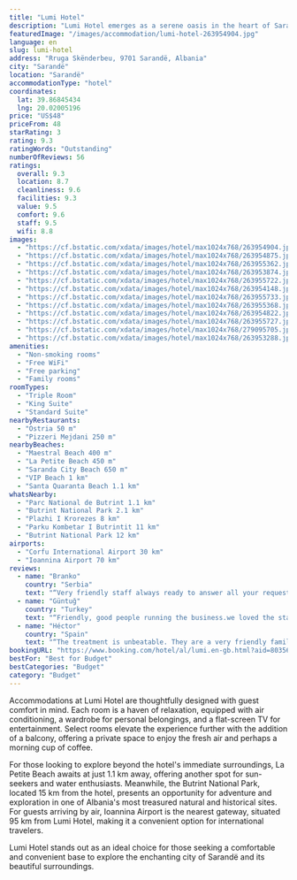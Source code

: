 ```yaml
---
title: "Lumi Hotel"
description: "Lumi Hotel emerges as a serene oasis in the heart of Sarandë, a mere stone's throw away from the pristine Maestral Beach and the vibrant Saranda City Beach, both less than a kilometer from the doorstep."
featuredImage: "/images/accommodation/lumi-hotel-263954904.jpg"
language: en
slug: lumi-hotel
address: "Rruga Skënderbeu, 9701 Sarandë, Albania"
city: "Sarandë"
location: "Sarandë"
accommodationType: "hotel"
coordinates:
  lat: 39.86845434
  lng: 20.02005196
price: "US$48"
priceFrom: 48
starRating: 3
rating: 9.3
ratingWords: "Outstanding"
numberOfReviews: 56
ratings:
  overall: 9.3
  location: 8.7
  cleanliness: 9.6
  facilities: 9.3
  value: 9.5
  comfort: 9.6
  staff: 9.5
  wifi: 8.8
images:
  - "https://cf.bstatic.com/xdata/images/hotel/max1024x768/263954904.jpg?k=1cfa331a8eabf976ea9305f0784312bd4aa25a39d305043ff8678b4f2aad0c75&o=&hp=1"
  - "https://cf.bstatic.com/xdata/images/hotel/max1024x768/263954875.jpg?k=061c9c07d8d25908ea7ef0b2a37e7fbfcad470d7d2faa59fe55131044228f11a&o=&hp=1"
  - "https://cf.bstatic.com/xdata/images/hotel/max1024x768/263955362.jpg?k=fe25452bb02bc2a3e28ac22ebb202d925e09fbe15f086ff533b5c476b5e2edbb&o=&hp=1"
  - "https://cf.bstatic.com/xdata/images/hotel/max1024x768/263953874.jpg?k=128a7eb0e4089ff3f0573a2e0757b6ee70e11d280d6d9fb817d9cbf3e031ca92&o=&hp=1"
  - "https://cf.bstatic.com/xdata/images/hotel/max1024x768/263955722.jpg?k=833a406a441cdf5b80f776b13b88ec69d545d586c7c490b6f1c086d00be7a029&o=&hp=1"
  - "https://cf.bstatic.com/xdata/images/hotel/max1024x768/263954148.jpg?k=b694bca0db2c93feaccbc5eb0a889eb635fd343c0c46e489fdd4ca43173fbd51&o=&hp=1"
  - "https://cf.bstatic.com/xdata/images/hotel/max1024x768/263955733.jpg?k=ffa3199d1dc599c655a153fd4e0709cd40f572cc57e152bd3f4a15a91bde3555&o=&hp=1"
  - "https://cf.bstatic.com/xdata/images/hotel/max1024x768/263955368.jpg?k=d3c2aaaed74057617c33993488104d06ed4713f3502f006b80c49fbe90203ab1&o=&hp=1"
  - "https://cf.bstatic.com/xdata/images/hotel/max1024x768/263954822.jpg?k=a7465b627d49733c037d997584f06ebf7320426f9e1456572f01aa88a74dbfd6&o=&hp=1"
  - "https://cf.bstatic.com/xdata/images/hotel/max1024x768/263955727.jpg?k=2229cc0292397a3f73022dd41f875695a73b7c168e63a3cccde2b6660b0c72f9&o=&hp=1"
  - "https://cf.bstatic.com/xdata/images/hotel/max1024x768/279095705.jpg?k=5923a34a7da0441e33da1096248028e187042a614122ac0c4b24e93fd6da4c4a&o=&hp=1"
  - "https://cf.bstatic.com/xdata/images/hotel/max1024x768/263953288.jpg?k=e9ec1f9d8b10dc0fa664f26379bc7a45379f9f4489c9b35fd555e49907e48e53&o=&hp=1"
amenities:
  - "Non-smoking rooms"
  - "Free WiFi"
  - "Free parking"
  - "Family rooms"
roomTypes:
  - "Triple Room"
  - "King Suite"
  - "Standard Suite"
nearbyRestaurants:
  - "Ostria 50 m"
  - "Pizzeri Mejdani 250 m"
nearbyBeaches:
  - "Maestral Beach 400 m"
  - "La Petite Beach 450 m"
  - "Saranda City Beach 650 m"
  - "VIP Beach 1 km"
  - "Santa Quaranta Beach 1.1 km"
whatsNearby:
  - "Parc National de Butrint 1.1 km"
  - "Butrint National Park 2.1 km"
  - "Plazhi I Krorezes 8 km"
  - "Parku Kombetar I Butrintit 11 km"
  - "Butrint National Park 12 km"
airports:
  - "Corfu International Airport 30 km"
  - "Ioannina Airport 70 km"
reviews:
  - name: "Branko"
    country: "Serbia"
    text: "“Very friendly staff always ready to answer all your requests. The breakfast was extremely tasty and in sufficient quantity. The studio we stayed in was clean, and the king size bed was comfortable. Because of the kindness and comfort, we felt...”"
  - name: "Güntuğ"
    country: "Turkey"
    text: "“Friendly, good people running the business.we loved the staying. Breakfast was good. Clean house.”"
  - name: "Héctor"
    country: "Spain"
    text: "“The treatment is unbeatable. They are a very friendly family and very attentive at all times. The facilities and rooms are very clean and comfortable. The included breakfast is very complete and very good. We leave very happy and we would...”"
bookingURL: "https://www.booking.com/hotel/al/lumi.en-gb.html?aid=8035640"
bestFor: "Best for Budget"
bestCategories: "Budget"
category: "Budget"
---
```


Accommodations at Lumi Hotel are thoughtfully designed with guest comfort in mind. Each room is a haven of relaxation, equipped with air conditioning, a wardrobe for personal belongings, and a flat-screen TV for entertainment. Select rooms elevate the experience further with the addition of a balcony, offering a private space to enjoy the fresh air and perhaps a morning cup of coffee.

For those looking to explore beyond the hotel's immediate surroundings, La Petite Beach awaits at just 1.1 km away, offering another spot for sun-seekers and water enthusiasts. Meanwhile, the Butrint National Park, located 15 km from the hotel, presents an opportunity for adventure and exploration in one of Albania's most treasured natural and historical sites. For guests arriving by air, Ioannina Airport is the nearest gateway, situated 95 km from Lumi Hotel, making it a convenient option for international travelers.

Lumi Hotel stands out as an ideal choice for those seeking a comfortable and convenient base to explore the enchanting city of Sarandë and its beautiful surroundings.